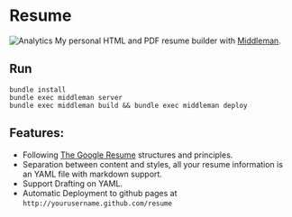 # Resume
![Analytics](https://ga-beacon.appspot.com/UA-27986795-3/resume/readme?pixel)
My personal HTML and PDF resume builder with [Middleman](http://middlemanapp.com/).

## Run

    bundle install
    bundle exec middleman server
    bundle exec middleman build && bundle exec middleman deploy

## Features:
 * Following [The Google Resume](http://www.thegoogleresume.com/index.html) structures and principles.
 * Separation between content and styles, all your resume information is an YAML file with markdown support.
 * Support Drafting on YAML.
 * Automatic Deployment to github pages at `http://yourusername.github.com/resume`
